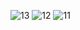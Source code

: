 ![13](https://github.com/user-attachments/assets/6a30577f-1604-4c61-9026-69ec19eb7135)
![12](https://github.com/user-attachments/assets/b9d92a2d-85b6-4a98-af19-56c03c939678)
![11](https://github.com/user-attachments/assets/a217da07-b5fa-4293-8963-31a5e52d4221)
